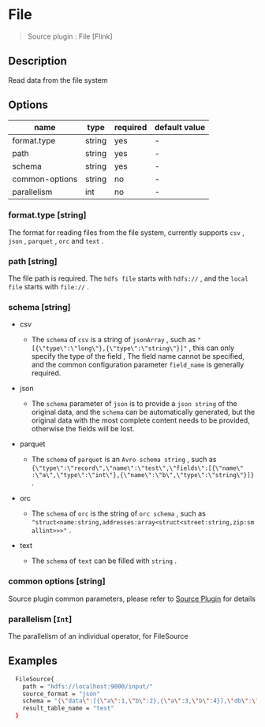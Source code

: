 # File

> Source plugin : File [Flink]

## Description

Read data from the file system

## Options

| name           | type   | required | default value |
| -------------- | ------ | -------- | ------------- |
| format.type    | string | yes      | -             |
| path           | string | yes      | -             |
| schema         | string | yes      | -             |
| common-options | string | no       | -             |
| parallelism    | int    | no       | -             |

### format.type [string]

The format for reading files from the file system, currently supports `csv` , `json` , `parquet` , `orc` and `text` .

### path [string]

The file path is required. The `hdfs file` starts with `hdfs://` , and the `local file` starts with `file://` .

### schema [string]

- csv

    - The `schema` of `csv` is a string of `jsonArray` , such as `"[{\"type\":\"long\"},{\"type\":\"string\"}]"` , this can only specify the type of the field , The field name cannot be specified, and the common configuration parameter `field_name` is generally required.

- json

    - The `schema` parameter of `json` is to provide a `json string` of the original data, and the `schema` can be automatically generated, but the original data with the most complete content needs to be provided, otherwise the fields will be lost.

- parquet

    - The `schema` of `parquet` is an `Avro schema string` , such as `{\"type\":\"record\",\"name\":\"test\",\"fields\":[{\"name\" :\"a\",\"type\":\"int\"},{\"name\":\"b\",\"type\":\"string\"}]}` .

- orc

    - The `schema` of `orc` is the string of `orc schema` , such as `"struct<name:string,addresses:array<struct<street:string,zip:smallint>>>"` .

- text

    - The `schema` of `text` can be filled with `string` .

### common options [string]

Source plugin common parameters, please refer to [Source Plugin](./source-plugin.md) for details

### parallelism [`Int`]

The parallelism of an individual operator, for FileSource

## Examples

```bash
  FileSource{
    path = "hdfs://localhost:9000/input/"
    source_format = "json"
    schema = "{\"data\":[{\"a\":1,\"b\":2},{\"a\":3,\"b\":4}],\"db\":\"string\",\"q\":{\"s\":\"string\"}}"
    result_table_name = "test"
  }
```
